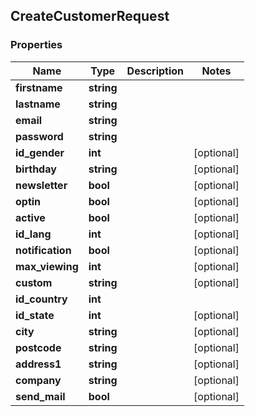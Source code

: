 ## CreateCustomerRequest

### Properties
Name | Type | Description | Notes
------------ | ------------- | ------------- | -------------
**firstname** | **string** |  | 
**lastname** | **string** |  | 
**email** | **string** |  | 
**password** | **string** |  | 
**id_gender** | **int** |  | [optional] 
**birthday** | **string** |  | [optional] 
**newsletter** | **bool** |  | [optional] 
**optin** | **bool** |  | [optional] 
**active** | **bool** |  | [optional] 
**id_lang** | **int** |  | [optional] 
**notification** | **bool** |  | [optional] 
**max_viewing** | **int** |  | [optional] 
**custom** | **string** |  | [optional] 
**id_country** | **int** |  | 
**id_state** | **int** |  | [optional] 
**city** | **string** |  | [optional] 
**postcode** | **string** |  | [optional] 
**address1** | **string** |  | [optional] 
**company** | **string** |  | [optional] 
**send_mail** | **bool** |  | [optional] 


